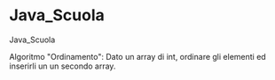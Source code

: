 # Java_Scuola

Java_Scuola


Algoritmo "Ordinamento": Dato un array di int, ordinare gli elementi ed inserirli un un secondo array.
